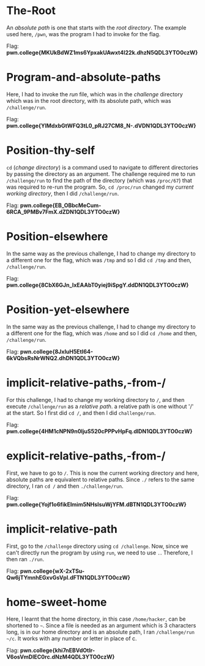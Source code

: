 # The-Root

An *absolute path* is one that starts with the *root directory*. The example used here, `/pwn`, was the program I had to invoke for the flag.

Flag: **pwn.college{MKUkBdWZ1ms6YpxakUAwxt4I22k.dhzN5QDL3YTO0czW}**

# Program-and-absolute-paths

Here, I had to invoke the *run* file, which was in the *challenge* directory which was in the root directory, with its absolute path, which was `/challenge/run`.

Flag: **pwn.college{YlMdxbGtWFQ3tL0_pRJ27CM8_N-.dVDN1QDL3YTO0czW}**

# Position-thy-self

`cd` (*change directory*) is a command used to navigate to different directories by passing the directory as an argument. 
The challenge required me to run `/challenge/run` to find the path of the directory (which was `/proc/67`) that was required to re-run the program. So, `cd /proc/run` changed my *current working directory*, then I did `/challenge/run`.

Flag: **pwn.college{EB_OBbcMeCum-6RCA_9PMBv7FmX.dZDN1QDL3YTO0czW}**

# Position-elsewhere

In the same way as the previous challenge, I had to change my directory to a different one for the flag, which was `/tmp` and so I did `cd /tmp` and then, `/challenge/run`.

Flag: **pwn.college{8CbX6GJn_IxEAAbT0yiej9iSpgY.ddDN1QDL3YTO0czW}**

# Position-yet-elsewhere

In the same way as the previous challenge, I had to change my directory to a different one for the flag, which was `/home` and so I did `cd /home` and then, `/challenge/run`.

Flag: **pwn.college{8JxluH5EtI64-6kVQbsRsNrWNQ2.dhDN1QDL3YTO0czW}**

# implicit-relative-paths,-from-/

For this challenge, I had to change my working directory to `/`, and then execute `/challenge/run` as a *relative path*. a relative path is one without '/' at the start. So I first did `cd /`, and then I did `challenge/run`.

Flag: **pwn.college{4HM1cNPN9n0IjuS520cPPPvHpFq.dlDN1QDL3YTO0czW}**


# explicit-relative-paths,-from-/

First, we have to go to `/`. This is now the current working directory and here, absolute paths are equivalent to relative paths. Since `./` refers to the same directory, I ran `cd /` and then `./challenge/run`.

Flag: **pwn.college{Yojf1o6fikEImim5NHsIsuWjYFM.dBTN1QDL3YTO0czW}**

# implicit-relative-path

First, go to the `/challenge` directory using `cd /challenge`. Now, since we can't directly run the program by using `run`, we need to use `.`. Therefore, I then ran `./run`.

Flag: **pwn.college{wX-2xTSu-Qw6jTYmnhEGxvGsVpl.dFTN1QDL3YTO0czW}**

# home-sweet-home

Here, I learnt that the home directory, in this case `/home/hacker`, can be shortened to `~`. Since a file is needed as an argument which is 3 characters long, is in our home directory and is an absolute path, I ran `/challenge/run ~/c`. It works with any number or letter in place of c.

Flag: **pwn.college{khi7nEBVdOtIr-V6osVmDlEC0rc.dNzM4QDL3YTO0czW}**
